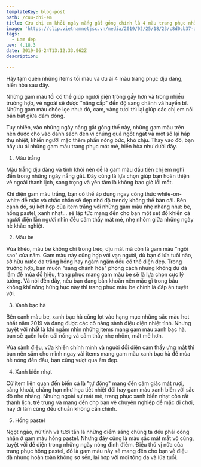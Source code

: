 ```yaml
---
templateKey: blog-post
path: /cuu-chi-em
title: Cứu chị em khỏi ngày nắng gắt gỏng chính là 4 màu trang phục nhìn thôi đã thấy mát lịm người này
image: 'https://clip.vietnamnetjsc.vn/media/2019/02/25/18/23/c8d0cb37-aac7-4b08-ad61-266ba4ea44f4_1.png' 
tags:
  - Lam dep
uev: 4.18.3
date: 2019-06-24T13:12:33.962Z
description:

---
```



Hãy tạm quên những items tối màu và ưu ái 4 màu trang phục dịu dàng, hiền hòa sau đây.

Những gam màu tối có thể giúp người diện trông gầy hơn và trong nhiều trường hợp, vẻ ngoài sẽ được "nâng cấp" đến độ sang chảnh và huyền bí. Những gam màu chóe lọe như: đỏ, cam, vàng tươi thì lại giúp các chị em nổi bần bật giữa đám đông.

Tuy nhiên, vào những ngày nắng gắt gỏng thế này, những gam màu trên nên được cho vào danh sách đen vì chúng quá ngốt ngát và một số lại hấp thụ nhiệt, khiến người mặc thêm phần nóng bức, khó chịu. Thay vào đó, bạn hãy ưu ái những gam màu trang phục mát mẻ, hiền hòa như dưới đây.

1. Màu trắng

Màu trắng dịu dàng và tinh khôi nên dễ là gam màu đầu tiên chị em nghĩ đến trong những ngày nắng gắt. Đây cũng là lựa chọn giúp bạn hoàn thiện vẻ ngoài thanh lịch, sang trọng và yên tâm là không bao giờ lỗi mốt.

Khi diện gam màu trắng, bạn có thể áp dụng ngay công thức white-on-white dễ mặc và chắc chắn sẽ đẹp nhờ độ trendy không thể bàn cãi. Bên cạnh đó, sự kết hợp của item trắng với những gam màu nhẹ nhàng như: be, hồng pastel, xanh nhạt… sẽ lập tức mang đến cho bạn một set đồ khiến cả người diện lẫn người nhìn đều cảm thấy mát mẻ, nhẹ nhõm giữa những ngày hè khắc nghiệt.

2. Màu be

Vừa khéo, màu be không chỉ trong trẻo, dịu mát mà còn là gam màu "ngôi sao" của năm. Gam màu này cũng hợp với vạn người, dù bạn ở lứa tuổi nào, sở hữu nước da trắng hồng hay ngăm ngăm đều có thể diện đẹp. Trong trường hợp, bạn muốn "sang chảnh hóa" phong cách nhưng không dư dả lắm để mùa đồ hiệu, trang phục mang gam màu be sẽ là lựa chọn cực lý tưởng. Và nói đến đây, nếu bạn đang băn khoăn nên mặc gì trong bầu không khí nóng hừng hực này thì trang phục màu be chính là đáp án tuyệt vời.


3. Xanh bạc hà

Bên cạnh màu be, xanh bạc hà cũng lọt vào hạng mục những sắc màu hot nhất năm 2019 và đang được các cô nàng sành điệu diện nhiệt tình. Nhưng tuyệt vời nhất là khi ngắm nhìn những items mang gam màu xanh bạc hà, bạn sẽ quên luôn cái nóng và cảm thấy nhẹ nhõm, mát mẻ hơn.

Vừa sành điệu, vừa khiến chính mình và người đối diện cảm thấy ưng mắt thì bạn nên sắm cho mình ngay vài items mang gam màu xanh bạc hà để mùa hè nóng đến đâu, bạn cũng vượt qua êm đẹp.

4. Xanh biển nhạt

Cứ item liên quan đến biển cả là "tự động" mang đến cảm giác mát rượi, sảng khoái, chẳng hạn như họa tiết nhiệt đới hay gam màu xanh biển với sắc độ nhẹ nhàng. Nhưng ngoài sự mát mẻ, trang phục xanh biển nhạt còn rất thanh lịch, trẻ trung và mang đến cho bạn vẻ chuyên nghiệp để mặc đi chơi, hay đi làm cũng đều chuẩn không cần chỉnh.

5. Hồng pastel

Ngọt ngào, nữ tính và tươi tắn là những điểm sáng chúng ta đều phải công nhận ở gam màu hồng pastel. Nhưng đây cũng là màu sắc mát mắt vô cùng, tuyệt vời để diện trong những ngày nóng đỉnh điểm. Điều thú vị nữa của trang phục hồng pastel, đó là gam màu này sẽ mang đến cho bạn vẻ điệu đà nhưng hoàn toàn không sợ sến, lại hợp với mọi tông da và lứa tuổi.

